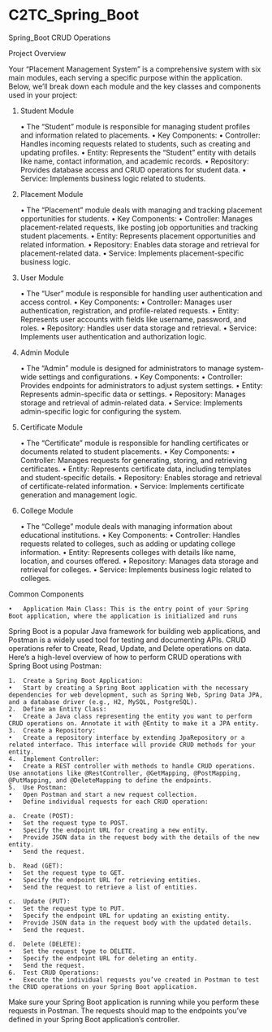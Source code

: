 # C2TC_Spring_Boot
Spring_Boot CRUD Operations

Project Overview

Your “Placement Management System” is a comprehensive system with six main modules, each serving a specific purpose within the application. Below, we’ll break down each module and the key classes and components used in your project:

1. Student Module

	•	The “Student” module is responsible for managing student profiles and information related to placements.
	•	Key Components:
	•	Controller: Handles incoming requests related to students, such as creating and updating profiles.
	•	Entity: Represents the “Student” entity with details like name, contact information, and academic records.
	•	Repository: Provides database access and CRUD operations for student data.
	•	Service: Implements business logic related to students.

2. Placement Module

	•	The “Placement” module deals with managing and tracking placement opportunities for students.
	•	Key Components:
	•	Controller: Manages placement-related requests, like posting job opportunities and tracking student placements.
	•	Entity: Represents placement opportunities and related information.
	•	Repository: Enables data storage and retrieval for placement-related data.
	•	Service: Implements placement-specific business logic.

3. User Module

	•	The “User” module is responsible for handling user authentication and access control.
	•	Key Components:
	•	Controller: Manages user authentication, registration, and profile-related requests.
	•	Entity: Represents user accounts with fields like username, password, and roles.
	•	Repository: Handles user data storage and retrieval.
	•	Service: Implements user authentication and authorization logic.

4. Admin Module

	•	The “Admin” module is designed for administrators to manage system-wide settings and configurations.
	•	Key Components:
	•	Controller: Provides endpoints for administrators to adjust system settings.
	•	Entity: Represents admin-specific data or settings.
	•	Repository: Manages storage and retrieval of admin-related data.
	•	Service: Implements admin-specific logic for configuring the system.

5. Certificate Module

	•	The “Certificate” module is responsible for handling certificates or documents related to student placements.
	•	Key Components:
	•	Controller: Manages requests for generating, storing, and retrieving certificates.
	•	Entity: Represents certificate data, including templates and student-specific details.
	•	Repository: Enables storage and retrieval of certificate-related information.
	•	Service: Implements certificate generation and management logic.

6. College Module

	•	The “College” module deals with managing information about educational institutions.
	•	Key Components:
	•	Controller: Handles requests related to colleges, such as adding or updating college information.
	•	Entity: Represents colleges with details like name, location, and courses offered.
	•	Repository: Manages data storage and retrieval for colleges.
	•	Service: Implements business logic related to colleges.

Common Components

	•	Application Main Class: This is the entry point of your Spring Boot application, where the application is initialized and runs

 Spring Boot is a popular Java framework for building web applications, and Postman is a widely used tool for testing and documenting APIs. CRUD operations refer to Create, Read, Update, and Delete operations on data. Here’s a high-level overview of how to perform CRUD operations with Spring Boot using Postman:

	1.	Create a Spring Boot Application:
	•	Start by creating a Spring Boot application with the necessary dependencies for web development, such as Spring Web, Spring Data JPA, and a database driver (e.g., H2, MySQL, PostgreSQL).
	2.	Define an Entity Class:
	•	Create a Java class representing the entity you want to perform CRUD operations on. Annotate it with @Entity to make it a JPA entity.
	3.	Create a Repository:
	•	Create a repository interface by extending JpaRepository or a related interface. This interface will provide CRUD methods for your entity.
	4.	Implement Controller:
	•	Create a REST controller with methods to handle CRUD operations. Use annotations like @RestController, @GetMapping, @PostMapping, @PutMapping, and @DeleteMapping to define the endpoints.
	5.	Use Postman:
	•	Open Postman and start a new request collection.
	•	Define individual requests for each CRUD operation:
 
	a.	Create (POST):
	•	Set the request type to POST.
	•	Specify the endpoint URL for creating a new entity.
	•	Provide JSON data in the request body with the details of the new entity.
	•	Send the request.
 
	b.	Read (GET):
	•	Set the request type to GET.
	•	Specify the endpoint URL for retrieving entities.
	•	Send the request to retrieve a list of entities.
 
	c.	Update (PUT):
	•	Set the request type to PUT.
	•	Specify the endpoint URL for updating an existing entity.
	•	Provide JSON data in the request body with the updated details.
	•	Send the request.
 
	d.	Delete (DELETE):
	•	Set the request type to DELETE.
	•	Specify the endpoint URL for deleting an entity.
	•	Send the request.
	6.	Test CRUD Operations:
	•	Execute the individual requests you’ve created in Postman to test the CRUD operations on your Spring Boot application.

Make sure your Spring Boot application is running while you perform these requests in Postman. The requests should map to the endpoints you’ve defined in your Spring Boot application’s controller.
